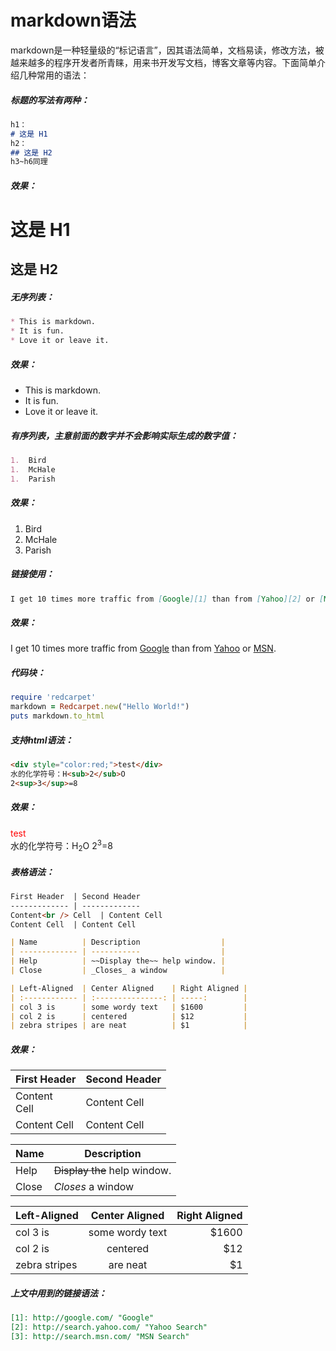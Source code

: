 # markdown语法

markdown是一种轻量级的“标记语言”，因其语法简单，文档易读，修改方法，被越来越多的程序开发者所青睐，用来书开发写文档，博客文章等内容。下面简单介绍几种常用的语法：

##### 标题的写法有两种：

```md
h1：
# 这是 H1
h2：
## 这是 H2
h3~h6同理
```
##### 效果：

# 这是 H1
## 这是 H2

##### 无序列表：

```md
* This is markdown.
* It is fun.
* Love it or leave it.
```
##### 效果：

* This is markdown.
* It is fun.
* Love it or leave it.

##### 有序列表，主意前面的数字并不会影响实际生成的数字值：

```md
1.  Bird
1.  McHale
1.  Parish
```
##### 效果：

1.  Bird
1.  McHale
1.  Parish

##### 链接使用：

```md
I get 10 times more traffic from [Google][1] than from [Yahoo][2] or [MSN][3].
```
##### 效果：

I get 10 times more traffic from [Google][1] than from [Yahoo][2] or [MSN][3].

##### 代码块：

```ruby
require 'redcarpet'
markdown = Redcarpet.new("Hello World!")
puts markdown.to_html
```

##### 支持html语法：
```html
<div style="color:red;">test</div>
水的化学符号：H<sub>2</sub>O
2<sup>3</sup>=8
```
##### 效果：
<div style="color:red;">test</div>
水的化学符号：H<sub>2</sub>O
2<sup>3</sup>=8

##### 表格语法：
```md
First Header  | Second Header
------------- | -------------
Content<br /> Cell  | Content Cell
Content Cell  | Content Cell

| Name          | Description                  |
| ------------- | -----------                  |
| Help          | ~~Display the~~ help window. |
| Close         | _Closes_ a window            |

| Left-Aligned  | Center Aligned    | Right Aligned |
| :------------ | :---------------: | -----:        |
| col 3 is      | some wordy text   | $1600         |
| col 2 is      | centered          | $12           |
| zebra stripes | are neat          | $1            |
```
##### 效果：
First Header  | Second Header
------------- | -------------
Content<br /> Cell  | Content Cell
Content Cell  | Content Cell

| Name          | Description                  |
| ------------- | -----------                  |
| Help          | ~~Display the~~ help window. |
| Close         | _Closes_ a window            |

| Left-Aligned  | Center Aligned    | Right Aligned |
| :------------ | :---------------: | -----:        |
| col 3 is      | some wordy text   | $1600         |
| col 2 is      | centered          | $12           |
| zebra stripes | are neat          | $1            |

##### 上文中用到的链接语法：
```md
[1]: http://google.com/ "Google"
[2]: http://search.yahoo.com/ "Yahoo Search"
[3]: http://search.msn.com/ "MSN Search"
```
[1]: http://google.com/ "Google"
[2]: http://search.yahoo.com/ "Yahoo Search"
[3]: http://search.msn.com/ "MSN Search"

